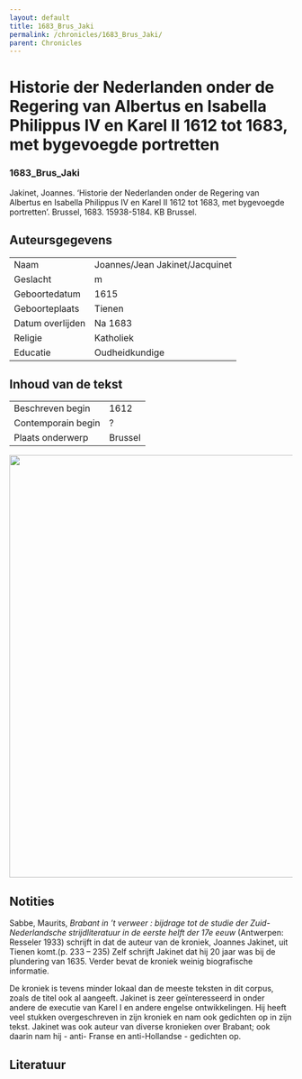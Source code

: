 ```yaml
---
layout: default
title: 1683_Brus_Jaki
permalink: /chronicles/1683_Brus_Jaki/
parent: Chronicles
--- 
```



# Historie der Nederlanden onder de Regering van Albertus en Isabella Philippus IV en Karel II 1612 tot 1683, met bygevoegde portretten 

### 1683_Brus_Jaki 

Jakinet, Joannes. ‘Historie der Nederlanden onder de Regering van Albertus en Isabella Philippus IV en Karel II 1612 tot 1683, met bygevoegde portretten’. Brussel, 1683. 15938-5184. KB Brussel. 

## Auteursgegevens 

| | | 
| --------------- | --------------- | 
| Naam | Joannes/Jean Jakinet/Jacquinet | 
| Geslacht | m | 
| Geboortedatum | 1615 | 
| Geboorteplaats | Tienen | 
| Datum overlijden | Na 1683 | 
| Religie | Katholiek | 
| Educatie | Oudheidkundige | 

## Inhoud van de tekst 

| | | 
| --------------- | --------------- | 
| Beschreven begin | 1612 | 
| Contemporain begin | ? | 
| Plaats onderwerp | Brussel | 

[<img src="..\..\barplots_chronicles\1683_Brus_Jaki.jpg" width="750"/>](..\..\barplots_chronicles\1683_Brus_Jaki.jpg) 

## Notities 

Sabbe, Maurits, _Brabant in ’t verweer : bijdrage tot de studie der Zuid-
Nederlandsche strijdliteratuur in de eerste helft der 17e eeuw_ (Antwerpen:
Resseler 1933) schrijft in dat de auteur van de kroniek, Joannes Jakinet, uit
Tienen komt.(p. 233 – 235) Zelf schrijft Jakinet dat hij 20 jaar was bij de
plundering van 1635. Verder bevat de kroniek weinig biografische informatie.

De kroniek is tevens minder lokaal dan de meeste teksten in dit corpus, zoals
de titel ook al aangeeft. Jakinet is zeer geïnteresseerd in onder andere de
executie van Karel I en andere engelse ontwikkelingen. Hij heeft veel stukken
overgeschreven in zijn kroniek en nam ook gedichten op in zijn tekst. Jakinet
was ook auteur van diverse kronieken over Brabant; ook daarin nam hij - anti-
Franse en anti-Hollandse - gedichten op.



## Literatuur 

